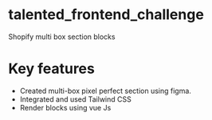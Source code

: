 # talented_frontend_challenge

Shopify multi box section blocks


# Key features

- Created multi-box pixel perfect section using figma.
- Integrated and used Tailwind CSS
- Render blocks using vue Js
